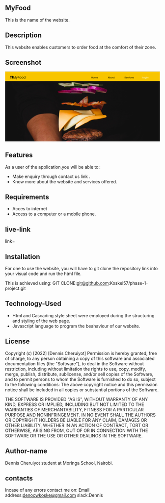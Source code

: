## MyFood
This is the name of the website.

## Description
This website enables customers to  order food at the comfort of their zone.
## Screenshot
![myFood](./assets/images/myfood.png)
## Features
As a user of the application,you will be able to:
 * Make enquiry through contact us link .
 * Know more about the website and services offered.

## Requirements
* Acces to internet 
* Access to a computer or a mobile phone.

## live-link
link=

 ## Installation
For one to use the website, you will have to git clone the repository link into your visual code and run the html file.

This is achieved using:
GIT CLONE:git@github.com:Koskei57/phase-1-project.git
## Technology-Used
* Html and Cascading style sheet were employed during the structuring and styling of the web page. 
* Javascript language to program the beahaviour of our website.

## License
Copyright (c) [2022] [Dennis Cheruiyot] Permission is hereby granted, free of charge, to any person obtaining a copy of this software and associated documentation files (the "Software"), to deal in the Software without restriction, including without limitation the rights to use, copy, modify, merge, publish, distribute, sublicense, and/or sell copies of the Software, and to permit persons to whom the Software is furnished to do so, subject to the following conditions: The above copyright notice and this permission notice shall be included in all copies or substantial portions of the Software.

THE SOFTWARE IS PROVIDED "AS IS", WITHOUT WARRANTY OF ANY KIND, EXPRESS OR IMPLIED, INCLUDING BUT NOT LIMITED TO THE WARRANTIES OF MERCHANTABILITY, FITNESS FOR A PARTICULAR PURPOSE AND NONINFRINGEMENT. IN NO EVENT SHALL THE AUTHORS OR COPYRIGHT HOLDERS BE LIABLE FOR ANY CLAIM, DAMAGES OR OTHER LIABILITY, WHETHER IN AN ACTION OF CONTRACT, TORT OR OTHERWISE, ARISING FROM, OUT OF OR IN CONNECTION WITH THE SOFTWARE OR THE USE OR OTHER DEALINGS IN THE SOFTWARE.

## Author-name
Dennis Cheruiyot student at Moringa School, Nairobi.

## contacts
Incase of any errors contact me on:
Email address:denoowkoske@gmail.com slack:Dennis